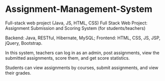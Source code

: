 # Assignment-Management-System
Full-stack web project (Java, JS, HTML, CSS)
Full Stack Web Project: Assignment Submission and Scoring System (for students/teachers)
<p> Backend: Java, RESTful, Hibernate, MySQL; Frontend: HTML, CSS, JS, JSP, jQuery, Bootstrap. </p>
<p> In this system, teachers can log in as an admin, post assignments, view the submitted assignments, score them,
and get score statistics. </p>
<p> Students can view assignments by courses, submit assignments, and view their grades. </p>
